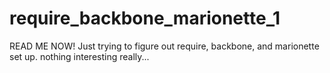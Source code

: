 # require_backbone_marionette_1
READ ME NOW!
Just trying to figure out require, backbone, and marionette set up.  nothing interesting really...
